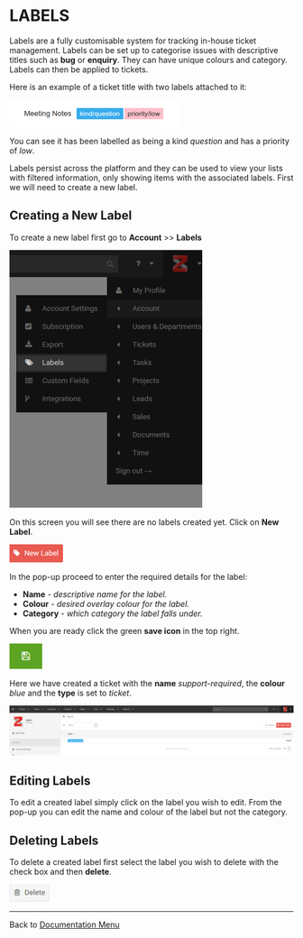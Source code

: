 # LABELS

Labels are a fully customisable system for tracking in-house ticket management. Labels can be set up to categorise issues with descriptive titles such as **bug** or **enquiry**. They can have unique colours and category. Labels can then be applied to tickets.

Here is an example of a ticket title with two labels attached to it:

![Labels07](/images/labels/labels07.png)  

You can see it has been labelled as being a kind *question* and has a priority of *low*.

Labels persist across the platform and they can be used to view your lists with filtered information, only showing items with the associated labels. First we will need to create a new label.

## Creating a New Label

To create a new label first go to **Account** >> **Labels**

![Labels01](/images/labels/labels01.png)

On this screen you will see there are no labels created yet. Click on **New Label**.

![Labels03](/images/labels/labels03.png)

In the pop-up proceed to enter the required details for the label:

 * **Name**     - *descriptive name for the label.*
 * **Colour**   - *desired overlay colour for the label.*
 * **Category** - *which category the label falls under.*

When you are ready click the green **save icon** in the top right.

![Labels04](/images/labels/labels04.png)


Here we have created a ticket with the **name** *support-required*, the **colour** *blue* and the **type** is set to *ticket*.  

![Labels05](/images/labels/labels05.png)


## Editing Labels

To edit a created label simply click on the label you wish to edit. From the pop-up you can edit the name and colour of the label but not the category.


## Deleting Labels

To delete a created label first select the label you wish to delete with the check box and then **delete**.

![Labels06](/images/labels/labels06.png)


-------------------------------------------
Back to [Documentation Menu](?file=Index.md)